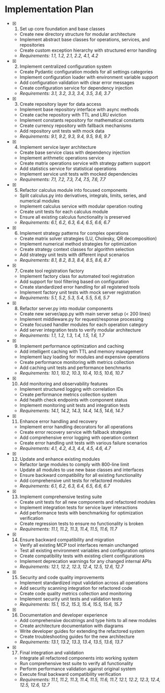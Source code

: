 # Implementation Plan

- [x] 1. Set up core foundation and base classes
  - Create new directory structure for modular architecture
  - Implement abstract base classes for operations, services, and repositories
  - Create custom exception hierarchy with structured error handling
  - _Requirements: 1.1, 1.2, 2.1, 2.2, 4.1, 4.2_

- [x] 2. Implement centralized configuration system
  - Create Pydantic configuration models for all settings categories
  - Implement configuration loader with environment variable support
  - Add configuration validation with clear error messages
  - Create configuration service for dependency injection
  - _Requirements: 3.1, 3.2, 3.3, 3.4, 3.5, 3.6, 3.7_

- [x] 3. Create repository layer for data access
  - Implement base repository interface with async methods
  - Create cache repository with TTL and LRU eviction
  - Implement constants repository for mathematical constants
  - Create currency repository with fallback mechanisms
  - Add repository unit tests with mock data
  - _Requirements: 9.1, 9.2, 9.3, 9.4, 9.5, 9.6, 9.7_

- [x] 4. Implement service layer architecture
  - Create base service class with dependency injection
  - Implement arithmetic operations service
  - Create matrix operations service with strategy pattern support
  - Add statistics service for statistical operations
  - Implement service unit tests with mocked dependencies
  - _Requirements: 7.1, 7.2, 7.3, 7.4, 7.5, 7.6, 7.7_

- [x] 5. Refactor calculus module into focused components
  - Split calculus.py into derivatives, integrals, limits, series, and numerical modules
  - Implement calculus service with modular operation routing
  - Create unit tests for each calculus module
  - Ensure all existing calculus functionality is preserved
  - _Requirements: 6.1, 6.2, 6.3, 6.4, 6.5, 6.6, 6.7_

- [x] 6. Implement strategy patterns for complex operations
  - Create matrix solver strategies (LU, Cholesky, QR decomposition)
  - Implement numerical method strategies for optimization
  - Create strategy context classes for algorithm selection
  - Add strategy unit tests with different input scenarios
  - _Requirements: 8.1, 8.2, 8.3, 8.4, 8.5, 8.6, 8.7_

- [x] 7. Create tool registration factory
  - Implement factory class for automated tool registration
  - Add support for tool filtering based on configuration
  - Create standardized error handling for all registered tools
  - Implement factory unit tests with mock server registration
  - _Requirements: 5.1, 5.2, 5.3, 5.4, 5.5, 5.6, 5.7_

- [x] 8. Refactor server.py into modular components
  - Create new server/app.py with main server setup (< 200 lines)
  - Implement middleware.py for request/response processing
  - Create focused handler modules for each operation category
  - Add server integration tests to verify modular architecture
  - _Requirements: 1.1, 1.2, 1.3, 1.4, 1.5, 1.6, 1.7_

- [x] 9. Implement performance optimization and caching
  - Add intelligent caching with TTL and memory management
  - Implement lazy loading for modules and expensive operations
  - Create performance monitoring with metrics collection
  - Add caching unit tests and performance benchmarks
  - _Requirements: 10.1, 10.2, 10.3, 10.4, 10.5, 10.6, 10.7_

- [x] 10. Add monitoring and observability features
  - Implement structured logging with correlation IDs
  - Create performance metrics collection system
  - Add health check endpoints with component status
  - Implement monitoring unit tests and integration tests
  - _Requirements: 14.1, 14.2, 14.3, 14.4, 14.5, 14.6, 14.7_

- [x] 11. Enhance error handling and recovery
  - Implement error handling decorators for all operations
  - Create error recovery service with fallback strategies
  - Add comprehensive error logging with operation context
  - Create error handling unit tests with various failure scenarios
  - _Requirements: 4.1, 4.2, 4.3, 4.4, 4.5, 4.6, 4.7_

- [x] 12. Update and enhance existing modules
  - Refactor large modules to comply with 800-line limit
  - Update all modules to use new base classes and interfaces
  - Ensure backward compatibility for all existing functionality
  - Add comprehensive unit tests for refactored modules
  - _Requirements: 6.1, 6.2, 6.3, 6.4, 6.5, 6.6, 6.7_

- [x] 13. Implement comprehensive testing suite
  - Create unit tests for all new components and refactored modules
  - Implement integration tests for service layer interactions
  - Add performance tests with benchmarking for optimization verification
  - Create regression tests to ensure no functionality is broken
  - _Requirements: 11.1, 11.2, 11.3, 11.4, 11.5, 11.6, 11.7_

- [x] 14. Ensure backward compatibility and migration
  - Verify all existing MCP tool interfaces remain unchanged
  - Test all existing environment variables and configuration options
  - Create compatibility tests with existing client configurations
  - Implement deprecation warnings for any changed internal APIs
  - _Requirements: 12.1, 12.2, 12.3, 12.4, 12.5, 12.6, 12.7_

- [x] 15. Security and code quality improvements
  - Implement standardized input validation across all operations
  - Add security scanning integration for refactored code
  - Create code quality metrics collection and monitoring
  - Implement security unit tests and validation tests
  - _Requirements: 15.1, 15.2, 15.3, 15.4, 15.5, 15.6, 15.7_

- [x] 16. Documentation and developer experience
  - Add comprehensive docstrings and type hints to all new modules
  - Create architecture documentation with diagrams
  - Write developer guides for extending the refactored system
  - Create troubleshooting guides for the new architecture
  - _Requirements: 13.1, 13.2, 13.3, 13.4, 13.5, 13.6, 13.7_

- [x] 17. Final integration and validation
  - Integrate all refactored components into working system
  - Run comprehensive test suite to verify all functionality
  - Perform performance validation against original system
  - Execute final backward compatibility verification
  - _Requirements: 11.1, 11.2, 11.3, 11.4, 11.5, 11.6, 11.7, 12.1, 12.2, 12.3, 12.4, 12.5, 12.6, 12.7_